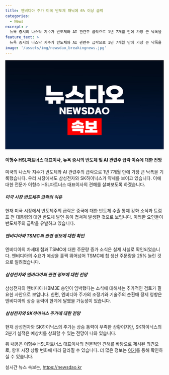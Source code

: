 ```yaml
---
title: 엔비디아 주가 미국 반도체 패닉에 6% 이상 급락
categories:
  - News
excerpt: >
  뉴욕 증시의 나스닥 지수가 반도체와 AI 관련주 급락으로 1년 7개월 만에 가장 큰 낙폭을 기록했습니다. 중국 반도체 수출 통제 강화 소식과 트럼프 전 대통령의 대만 반도체 발언 겹치면서 삼성전자와 SK하이닉스도 약세를 이어갑니다. 이형수 HSL파트너스 대표는 갑작스러운 분위기 변화에 대해 이야기합니다. 엔비디아와 TSMC 관련 주문량, 삼성전자의 HBM3E 승인, 엔비디아와 삼성전자의 주가 동향, SK하이닉스의 2분기 실적 전망에 대해 논의될 예정입니다. (150자)
feature_text: >
  뉴욕 증시의 나스닥 지수가 반도체와 AI 관련주 급락으로 1년 7개월 만에 가장 큰 낙폭을 기록했습니다. 중국 반도체 수출 통제 강화 소식과 트럼프 전 대통령의 대만 반도체 발언 겹치면서 삼성전자와 SK하이닉스도 약세를 이어갑니다. 이형수 HSL파트너스 대표는 갑작스러운 분위기 변화에 대해 이야기합니다. 엔비디아와 TSMC 관련 주문량, 삼성전자의 HBM3E 승인, 엔비디아와 삼성전자의 주가 동향, SK하이닉스의 2분기 실적 전망에 대해 논의될 예정입니다. (150자)
image: '/assets/img/newsdao_breakingnews.jpg'
---
```


<p><img src="/assets/img/newsdao_breakingnews.jpg" alt="pcversion 속보" /></p>

<h4>이형수 HSL파트너스 대표이사, 뉴욕 증시의 반도체 및 AI 관련주 급락 이슈에 대한 전망</h4>

<p>미국의 나스닥 지수가 반도체와 AI 관련주의 급락으로 1년 7개월 만에 가장 큰 낙폭을 기록했습니다. 우리 시장에서도 삼성전자와 SK하이닉스가 약세를 보이고 있습니다. 이에 대한 전문가 이형수 HSL파트너스 대표이사의 견해를 살펴보도록 하겠습니다.</p>

<h5>미국 시장 반도체주 급락의 이유</h5>

<p>현재 미국 시장에서 반도체주의 급락은 중국에 대한 반도체 수출 통제 강화 소식과 트럼프 전 대통령의 대만 반도체 발언 등이 겹쳐져 발생한 것으로 보입니다. 이러한 요인들이 반도체주의 급락을 유발하고 있습니다.</p>

<h5>엔비디아와 TSMC의 관련 정보에 대한 확인</h5>

<p>엔비디아의 차세대 칩과 TSMC에 대한 주문량 증가 소식은 실제 사실로 확인되었습니다. 엔비디아의 수요가 예상을 훌쩍 뛰어넘어 TSMC에 칩 생산 주문량을 25% 늘린 것으로 알려졌습니다.</p>

<h5>삼성전자와 엔비디아의 관련 정보에 대한 전망</h5>

<p>삼성전자의 엔비디아 HBM3E 승인이 임박했다는 소식에 대해서는 추가적인 검토가 필요한 사안으로 보입니다. 한편, 엔비디아 주가의 조정기와 기술주의 순환매 장세 영향은 엔비디아의 상승 동력이 한계에 달했을 가능성이 있습니다.</p>

<h5>삼성전자와 SK하이닉스 주가에 대한 전망</h5>

<p>현재 삼성전자와 SK하이닉스의 주가는 상승 동력이 부족한 상황이지만, SK하이닉스의 2분기 실적은 예상치를 상회할 수 있는 전망이 나와 있습니다.</p>

<p>위 내용은 이형수 HSL파트너스 대표이사의 전문적인 견해를 바탕으로 제시된 의견으로, 향후 시장 상황 변화에 따라 달라질 수 있습니다. 더 많은 정보는 <a href="https://url.kr/9pghjn">여기</a>를 통해 확인하실 수 있습니다.</p>
실시간 뉴스 속보는, <a href="https://newsdao.kr" rel="dofollow">https://newsdao.kr</a>


